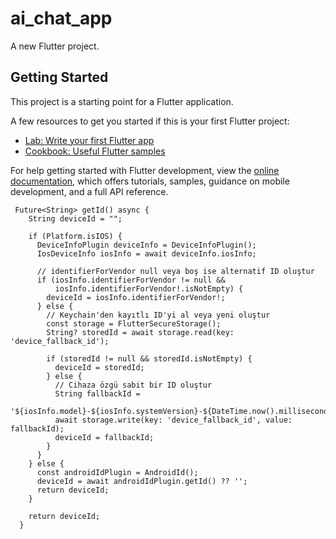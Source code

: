 # ai_chat_app

A new Flutter project.

## Getting Started

This project is a starting point for a Flutter application.

A few resources to get you started if this is your first Flutter project:

- [Lab: Write your first Flutter app](https://docs.flutter.dev/get-started/codelab)
- [Cookbook: Useful Flutter samples](https://docs.flutter.dev/cookbook)

For help getting started with Flutter development, view the
[online documentation](https://docs.flutter.dev/), which offers tutorials,
samples, guidance on mobile development, and a full API reference.


```
 Future<String> getId() async {
    String deviceId = "";

    if (Platform.isIOS) {
      DeviceInfoPlugin deviceInfo = DeviceInfoPlugin();
      IosDeviceInfo iosInfo = await deviceInfo.iosInfo;

      // identifierForVendor null veya boş ise alternatif ID oluştur
      if (iosInfo.identifierForVendor != null &&
          iosInfo.identifierForVendor!.isNotEmpty) {
        deviceId = iosInfo.identifierForVendor!;
      } else {
        // Keychain'den kayıtlı ID'yi al veya yeni oluştur
        const storage = FlutterSecureStorage();
        String? storedId = await storage.read(key: 'device_fallback_id');

        if (storedId != null && storedId.isNotEmpty) {
          deviceId = storedId;
        } else {
          // Cihaza özgü sabit bir ID oluştur
          String fallbackId =
              '${iosInfo.model}-${iosInfo.systemVersion}-${DateTime.now().millisecondsSinceEpoch}';
          await storage.write(key: 'device_fallback_id', value: fallbackId);
          deviceId = fallbackId;
        }
      }
    } else {
      const androidIdPlugin = AndroidId();
      deviceId = await androidIdPlugin.getId() ?? '';
      return deviceId;
    }

    return deviceId;
  }
```
